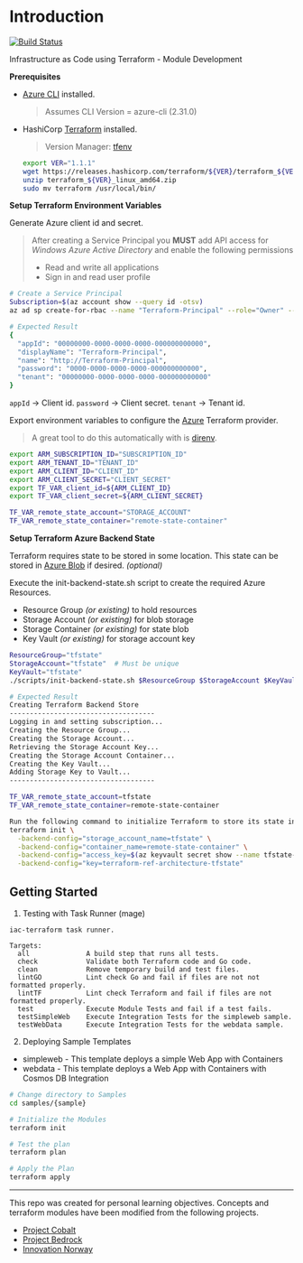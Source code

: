 # Introduction

[![Build Status](https://dascholl.visualstudio.com/osdu/_apis/build/status/danielscholl.iac-terraform?branchName=master)](https://dascholl.visualstudio.com/osdu/_build/latest?definitionId=76&branchName=master)

Infrastructure as Code using Terraform - Module Development

__Prerequisites__

* [Azure CLI](https://docs.microsoft.com/en-us/cli/azure/install-azure-cli?view=azure-cli-latest) installed.

  >Assumes CLI Version = azure-cli (2.31.0)

* HashiCorp [Terraform](https://terraform.io/downloads.html) installed.

  >Version Manager: [tfenv](https://github.com/tfutils/tfenv)

  ```bash
  export VER="1.1.1"
  wget https://releases.hashicorp.com/terraform/${VER}/terraform_${VER}_linux_amd64.zip
  unzip terraform_${VER}_linux_amd64.zip
  sudo mv terraform /usr/local/bin/
  ```

__Setup Terraform Environment Variables__

Generate Azure client id and secret.

> After creating a Service Principal you __MUST__ add API access for _Windows Azure Active Directory_ and enable the following permissions
> - Read and write all applications
> - Sign in and read user profile

```bash
# Create a Service Principal
Subscription=$(az account show --query id -otsv)
az ad sp create-for-rbac --name "Terraform-Principal" --role="Owner" --scopes="/subscriptions/$Subscription" -ojson

# Expected Result
{
  "appId": "00000000-0000-0000-0000-000000000000",
  "displayName": "Terraform-Principal",
  "name": "http://Terraform-Principal",
  "password": "0000-0000-0000-0000-000000000000",
  "tenant": "00000000-0000-0000-0000-000000000000"
}
```

`appId` -> Client id.
`password` -> Client secret.
`tenant` -> Tenant id.

Export environment variables to configure the [Azure](https://www.terraform.io/docs/providers/azurerm/index.html) Terraform provider.

>A great tool to do this automatically with is [direnv](https://direnv.net/).

```bash
export ARM_SUBSCRIPTION_ID="SUBSCRIPTION_ID"
export ARM_TENANT_ID="TENANT_ID"
export ARM_CLIENT_ID="CLIENT_ID"
export ARM_CLIENT_SECRET="CLIENT_SECRET"
export TF_VAR_client_id=${ARM_CLIENT_ID}
export TF_VAR_client_secret=${ARM_CLIENT_SECRET}

TF_VAR_remote_state_account="STORAGE_ACCOUNT"
TF_VAR_remote_state_container="remote-state-container"
```


__Setup Terraform Azure Backend State__

Terraform requires state to be stored in some location.  This state can be stored in [Azure Blob](https://www.terraform.io/docs/backends/types/azurerm.html) if desired. _(optional)_

Execute the init-backend-state.sh script to create the required Azure Resources.

- Resource Group _(or existing)_ to hold resources
- Storage Account _(or existing)_ for blob storage
- Storage Container _(or existing)_ for state blob
- Key Vault _(or existing)_ for storage account key

```bash
ResourceGroup="tfstate"
StorageAccount="tfstate"  # Must be unique
KeyVault="tfstate"
./scripts/init-backend-state.sh $ResourceGroup $StorageAccount $KeyVault

# Expected Result
Creating Terraform Backend Store
------------------------------------
Logging in and setting subscription...
Creating the Resource Group...
Creating the Storage Account...
Retrieving the Storage Account Key...
Creating the Storage Account Container...
Creating the Key Vault...
Adding Storage Key to Vault...
------------------------------------

TF_VAR_remote_state_account=tfstate
TF_VAR_remote_state_container=remote-state-container

Run the following command to initialize Terraform to store its state into Azure Storage:
terraform init \
  -backend-config="storage_account_name=tfstate" \
  -backend-config="container_name=remote-state-container" \
  -backend-config="access_key=$(az keyvault secret show --name tfstate-storage-key --vault-name tfstate --query value -o tsv)" \
  -backend-config="key=terraform-ref-architecture-tfstate"
```



## Getting Started

1. Testing with Task Runner (mage)

```
iac-terraform task runner.

Targets:
  all              A build step that runs all tests.
  check            Validate both Terraform code and Go code.
  clean            Remove temporary build and test files.
  lintGO           Lint check Go and fail if files are not not formatted properly.
  lintTF           Lint check Terraform and fail if files are not formatted properly.
  test             Execute Module Tests and fail if a test fails.
  testSimpleWeb    Execute Integration Tests for the simpleweb sample.
  testWebData      Execute Integration Tests for the webdata sample.
```

2. Deploying Sample Templates

- simpleweb  - This template deploys a simple Web App with Containers
- webdata    - This template deploys a Web App with Containers with Cosmos DB Integration

```bash
# Change directory to Samples
cd samples/{sample}

# Initialize the Modules
terraform init

# Test the plan
terraform plan

# Apply the Plan
terraform apply
```


----------------------------------------
This repo was created for personal learning objectives. 
Concepts and terraform modules have been modified from the following projects.
- [Project Cobalt](https://github.com/microsoft/cobalt) 
- [Project Bedrock](https://github.com/microsoft/bedrock) 
- [Innovation Norway](https://github.com/innovationnorway)